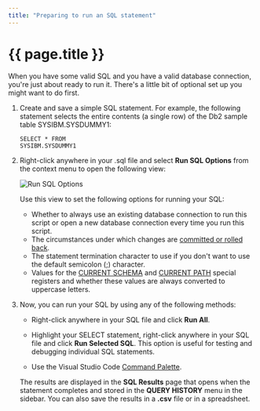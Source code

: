 ```yaml
---
title: "Preparing to run an SQL statement"
---
```


# {{ page.title }}

When you have some valid SQL and you have a valid database connection, you're just about ready to run it. There's a little bit of optional set up you might want to do first.

1. Create and save a simple SQL statement. For example, the following statement selects the entire contents (a single row) of the Db2 sample table SYSIBM.SYSDUMMY1:

   ```
   SELECT * FROM
   SYSIBM.SYSDUMMY1
   ```

2. Right-click anywhere in your .sql file and select **Run SQL Options** from the context menu to open the following view:

   ![Run SQL Options]({{site.baseurl}}/assets/images/runsql-options.png)

   Use this view to set the following options for running your SQL:

   - Whether to always use an existing database connection to run this script or open a new database connection every time you run this script.
   - The circumstances under which changes are [committed or rolled back]({{site.baseurl}}/docs/working-with-sql/committing-and-rolling-back-changes.html).
   - The statement termination character to use if you don't want to use the default semicolon (;) character.
   - Values for the [CURRENT SCHEMA](https://www.ibm.com/support/knowledgecenter/SSEPEK_13.0.0/sqlref/src/tpc/db2z_currentschema.html) and [CURRENT PATH](https://www.ibm.com/support/knowledgecenter/SSEPEK_13.0.0/sqlref/src/tpc/db2z_currentpath.html) special registers and whether these values are always converted to uppercase letters.

3. Now, you can run your SQL by using any of the following methods:

   - Right-click anywhere in your SQL file and click **Run All**.

   - Highlight your SELECT statement, right-click anywhere in your SQL file and click **Run Selected SQL**. This option is useful for testing and debugging individual SQL statements.

   - Use the Visual Studio Code [Command Palette]({{site.baseurl}}/docs/tips-and-tricks/running-commands-from-the-command-palette.html).

   The results are displayed in the **SQL Results** page that opens when the statement completes and stored in the **QUERY HISTORY** menu in the sidebar. You can also save the results in a **.csv** file or in a spreadsheet.
